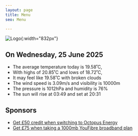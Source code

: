 ```yaml
---
layout: page
title: Menu
seo: Menu

---
```


![Logo](/images/logo.jpg){:width="832px"}

<!-- weather_marker starts -->
## On Wednesday, 25 June 2025

- The average temperature today is 19.58˚C,
- With highs of 20.85˚C and lows of 18.72˚C,
- It may feel like 19.58˚C with broken clouds
- The wind speed is 3.09m/s and visibility is 10000m
- The pressure is 1012hPa and humidity is 76%
- The sun will rise at 03:49 and set at 20:31

<!-- weather_marker ends -->

## Sponsors

- [Get £50 credit when switching to Octopus Energy](https://bit.ly/3oD1nnS)
- [Get £75 when taking a 1000mb YouFibre broadband plan](https://aklam.io/91zWhU?)
